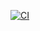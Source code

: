 [![CI](https://github.com/apogee/laravel-pagespeed-watcher/actions/workflows/ci.yml/badge.svg)](https://github.com/apogee/laravel-pagespeed-watcher/actions)